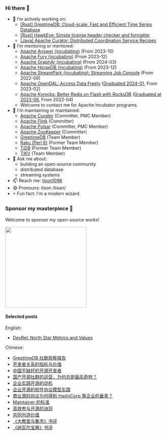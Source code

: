 ### Hi there 👋

- 👯 I’m actively working on:
  - [[Rust] GreptimeDB: Cloud-scale, Fast and Efficient Time Series Database](https://github.com/GreptimeTeam/greptimedb)
  - [[Rust] HawkEye: Simple license header checker and formatter](https://github.com/korandoru/hawkeye)
  - [[Java] Apache Curator: Distributed Coordination Service Recipes](https://github.com/apache/curator)
- 🤔 I’m mentoring or mentored:
  - [Apache Answer (incubating)](https://answer.apache.org) (From 2023-10)
  - [Apache Fury (incubating)](https://github.com/apache/incubator-fury) (From 2023-12)
  - [Apache GraphAr (incubating)](https://github.com/apache/incubator-graphar) (From 2024-03)
  - [Apache HoraeDB (incubating)](https://horaedb.apache.org) (From 2023-12)
  - [Apache StreamPark (incubating): Streaming Job Console](https://github.com/apache/incubator-streampark) (From 2022-09)
  - [Apache OpenDAL: Access Data Freely](https://github.com/apache/incubator-opendal) ([Graduated 2024-01](https://www.tisonkun.com/blog/a-recap-of-apache-kvrocks-becoming-tlp), From 2023-02)
  - [Apache Kvrocks: Better Redis on Flash with RocksDB](https://github.com/apache/kvrocks) ([Graduated at 2023-06](https://www.tisonkun.com/blog/a-recap-of-apache-opendal-becoming-tlp), From 2022-04)
  - Welcome to contact me for Apache Incubator programs.
- 🔧 I'm maintaining or maintained:
  - [Apache Curator](https://curator.apache.org/docs/about) (Committer, PMC Member)
  - [Apache Flink](https://flink.apache.org/) (Committer)
  - [Apache Pulsar](https://pulsar.apache.org/) (Committer, PMC Member)
  - [Apache ZooKeeper](https://zookeeper.apache.org/) (Committer)
  - [GreptimeDB](https://github.com/GreptimeTeam/greptimedb) (Team Member)
  - [Raku (Perl 6)](https://github.com/Raku) (Former Team Member)
  - [TiDB](https://github.com/pingcap/tidb) (Former Team Member)
  - [TiKV](https://tikv.org/) (Team Member)
- 💬 Ask me about:
  - building an open-source community
  - distributed database
  - streaming systems
- 📫 Reach me: [tison1096](https://tisonkun.com/)
- 😄 Pronouns: tison /tisən/
- ⚡ Fun fact: I'm a modern wizard.

### Sponsor my masterpiece 🤝

Welcome to sponsor my open-source works!

<img src="https://user-images.githubusercontent.com/18818196/200033123-46dbbb1e-ce16-4f7b-9b87-79733fe3afe3.png" width="256" height="256">

#### Selected posts

English:

* [DevRel: North Star Metrics and Values](https://medium.com/@tisonkun/devrel-north-star-metrics-and-values-48d67c1d66ae)

Chinese:

* [GreptimeDB 社群观察报告](https://www.tisonkun.org/2024/02/08/greptimedb-community-report/)
* [开发者关系的指标与价值](https://www.tisonkun.org/2024/01/26/devrel-qualified-leads/)
* [中国不缺好的开源开发者](https://www.tisonkun.org/2023/09/16/oss-develop/)
* [国产开源社群的运营，为何总是画风奇特？](https://www.tisonkun.org/2023/06/04/oss-community-in-china/)
* [企业实践开源的动机](https://www.tisonkun.org/2022/05/26/motivation-of-enterprise-open-source/)
* [企业开源的软件协议模型实践](https://www.tisonkun.org/2023/02/15/business-source-license/)
* [商业源码协议为何得到 HashiCorp 等企业的垂青？](https://www.tisonkun.org/2023/08/12/bsl/)
* [Maintainer 的标准](https://www.tisonkun.org/2022/09/12/maintainer-criterions/)
* [高效参与开源的诀窍](https://www.tisonkun.org/2021/12/05/effective-open-source-participant/)
* [共同创造价值](https://www.tisonkun.org/2022/02/10/value-creation/)
* [《大教堂与集市》书评](https://www.tisonkun.org/2021/12/14/the-cathedral-and-the-bazaar/)
* [《纳瓦尔宝典》书评](https://www.tisonkun.org/2022/06/09/the-almanack-of-naval-ravikant/)
